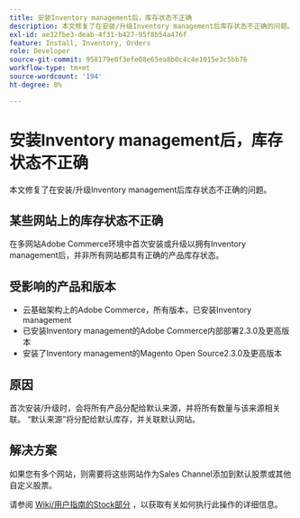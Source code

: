 ```yaml
---
title: 安装Inventory management后，库存状态不正确
description: 本文修复了在安装/升级Inventory management后库存状态不正确的问题。
exl-id: ae32fbe3-deab-4f31-b427-95f8b54a476f
feature: Install, Inventory, Orders
role: Developer
source-git-commit: 958179e0f3efe08e65ea8b0c4c4e1015e3c5bb76
workflow-type: tm+mt
source-wordcount: '194'
ht-degree: 0%

---
```


# 安装Inventory management后，库存状态不正确

本文修复了在安装/升级Inventory management后库存状态不正确的问题。

## 某些网站上的库存状态不正确

在多网站Adobe Commerce环境中首次安装或升级以拥有Inventory management后，并非所有网站都具有正确的产品库存状态。

## 受影响的产品和版本

* 云基础架构上的Adobe Commerce，所有版本，已安装Inventory management
* 已安装Inventory management的Adobe Commerce内部部署2.3.0及更高版本
* 安装了Inventory management的Magento Open Source2.3.0及更高版本

## 原因

首次安装/升级时，会将所有产品分配给默认来源，并将所有数量与该来源相关联。 “默认来源”将分配给默认库存，并关联默认网站。

## 解决方案

如果您有多个网站，则需要将这些网站作为Sales Channel添加到默认股票或其他自定义股票。

请参阅 [Wiki/用户指南的Stock部分](https://docs.magento.com/m2/ce/user_guide/catalog/inventory-stock.html) ，以获取有关如何执行此操作的详细信息。
